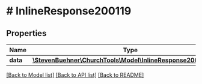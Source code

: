 # # InlineResponse200119

## Properties

Name | Type | Description | Notes
------------ | ------------- | ------------- | -------------
**data** | [**\StevenBuehner\ChurchTools\Model\InlineResponse200119Data[]**](InlineResponse200119Data.md) |  | [optional]

[[Back to Model list]](../../README.md#models) [[Back to API list]](../../README.md#endpoints) [[Back to README]](../../README.md)
